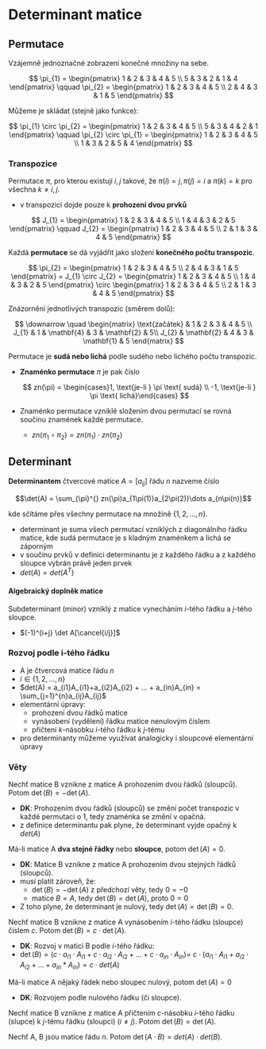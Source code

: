 # Determinant matice

## Permutace

Vzájemně jednoznačné zobrazení konečné množiny na sebe.

$$
\pi_{1} = \begin{pmatrix}
1 & 2 & 3 & 4 & 5 \\
5 & 3 & 2 & 1 & 4
\end{pmatrix} \qquad \pi_{2} = \begin{pmatrix}
1 & 2 & 3 & 4 & 5 \\
2 & 4 & 3 & 1 & 5
\end{pmatrix}
$$

Můžeme je skládat (stejně jako funkce):

$$
\pi_{1} \circ \pi_{2} = \begin{pmatrix}
1 & 2 & 3 & 4 & 5 \\
5 & 3 & 4 & 2 & 1
\end{pmatrix} \qquad \pi_{2} \circ \pi_{1} = \begin{pmatrix}
1 & 2 & 3 & 4 & 5 \\
1 & 3 & 2 & 5 & 4
\end{pmatrix}
$$

### Transpozice

Permutace $\pi$, pro kterou existují $i, j$ takové, že $\pi(i) = j, \pi(j) = i$ a $\pi(k) = k$ pro všechna $k \neq i, j$.
- v transpozici dojde pouze k **prohození dvou prvků**

$$
J_{1} = \begin{pmatrix}
1 & 2 & 3 & 4 & 5 \\
1 & 4 & 3 & 2 & 5
\end{pmatrix} \qquad J_{2} = \begin{pmatrix}
1 & 2 & 3 & 4 & 5 \\
2 & 1 & 3 & 4 & 5
\end{pmatrix}
$$

Každá **permutace** se dá vyjádřit jako složení **konečného počtu transpozic**.

$$
\pi_{2} = \begin{pmatrix}
1 & 2 & 3 & 4 & 5 \\
2 & 4 & 3 & 1 & 5
\end{pmatrix} = J_{1} \circ J_{2} = \begin{pmatrix}
1 & 2 & 3 & 4 & 5 \\
1 & 4 & 3 & 2 & 5
\end{pmatrix} \circ \begin{pmatrix}
1 & 2 & 3 & 4 & 5 \\
2 & 1 & 3 & 4 & 5
\end{pmatrix}
$$

Znázornění jednotlivých transpozic (směrem dolů):

$$
\downarrow \quad \begin{matrix}
\text{začátek} & 1 & 2 & 3 & 4 & 5 \\
J_{1} & 1 & \mathbf{4} & 3 & \mathbf{2} & 5\\
J_{2} & \mathbf{2} & 4 & 3 & \mathbf{1} & 5
\end{matrix}
$$

Permutace je **sudá nebo lichá** podle sudého nebo lichého počtu transpozic.
- **Znaménko permutace** $\pi$ je pak číslo
  
	$$
    zn(\pi) = \begin{cases}1, \text{je-li } \pi \text{ sudá} \\ -1, \text{je-li } \pi \text{ lichá}\end{cases}
	$$
- Znaménko permutace vzniklé složením dvou permutací se rovná součinu znamének každé permutace.
	- $zn(\pi_1 \circ \pi_{2}) = zn(\pi_{1}) \cdot zn(\pi_{2})$

## Determinant

**Determinantem** čtvercové matice $A = [a_{ij}]$ řádu $n$ nazveme číslo

$$\det(A) = \sum_{\pi}^{} zn(\pi)a_{1\pi(1)}a_{2\pi(2)}\dots a_{n\pi(n)}$$

kde sčítáme přes všechny permutace na množině $\{1, 2, \dots, n\}$.

- determinant je suma všech permutací vzniklých z diagonálního řádku matice, kde sudá permutace je s kladným znaménkem a lichá se záporným
- v součinu prvků v definici determinantu je z každého řádku a z každého sloupce vybrán právě jeden prvek
- $det(A) = det(A^{T})$

#### Algebraický doplněk matice

Subdeterminant (minor) vzniklý z matice vynecháním $i$-tého řádku a $j$-tého sloupce.
- $(-1)^{i+j} \det A[\cancel{i/j}]$

### Rozvoj podle i-tého řádku

- A je čtvercová matice řádu $n$
- $i \in {\{ 1, 2, ..., n  \}}$
- $det(A) = a_{i1}A_{i1}+a_{i2}A_{i2} + ... + a_{in}A_{in} = \sum_{j=1}^{n}a_{ij}A_{ij}$
- elementární úpravy:
	- prohození dvou řádků matice
	- vynásobení (vydělení) řádku matice nenulovým číslem
	- přičtení $k$-násobku $i$-tého řádku k $j$-tému
- pro determinanty můžeme využívat analogicky i sloupcové elementární úpravy

### Věty

Nechť matice B vznikne z matice A prohozením dvou řádků (sloupců). Potom $\det(B) = -\det(A)$.
- **DK**: Prohozením dvou řádků (sloupců) se změní počet transpozic v každé permutaci o 1, tedy znaménka se změní v opačná.
- z definice determinantu pak plyne, že determinant vyjde opačný k $det(A)$

Má-li matice A **dva stejné řádky** nebo **sloupce**, potom $\det(A) = 0$.
- **DK**: Matice B vznikne z matice A prohozením dvou stejných řádků (sloupců).
- musí platit zároveň, že:
	- $\det(B) = -\det(A)$ z předchozí věty, tedy $0 = -0$
	- matice $B = A$, tedy $\det(B) = \det(A)$, proto $0 = 0$
- Z toho plyne, že determinant je nulový, tedy $\det(A)=\det(B)=0$.

Nechť matice B vznikne z matice A vynásobením $i$-tého řádku (sloupce) číslem $c$. Potom $\det(B) = c \cdot \det(A)$.
- **DK**: Rozvoj v matici B podle $i$-tého řádku:
- $\det(B) = (c \cdot a_{i1} \cdot A_{i1} + c \cdot a_{i2} \cdot A_{i2} + \dots + c \cdot a_{in} \cdot A_{in}) =$ $c \cdot (a_{i1} \cdot A_{i1} + a_{i2} \cdot A_{i2} + \dots + a_{in}*A_{in}) = c \cdot det(A)$

Má-li matice A nějaký řádek nebo sloupec nulový, potom $\det(A) = 0$
- **DK**: Rozvojem podle nulového řádku (či sloupce).

Nechť matice B vznikne z matice A přičtením $c$-násobku $i$-tého řádku (slupce) k $j$-tému řádku (sloupci) ($i \neq j$). Potom $\det(B) = \det(A)$.

Nechť A, B jsou matice řádu $n$. Potom $\det(A \cdot B) = det(A) \cdot det(B)$.